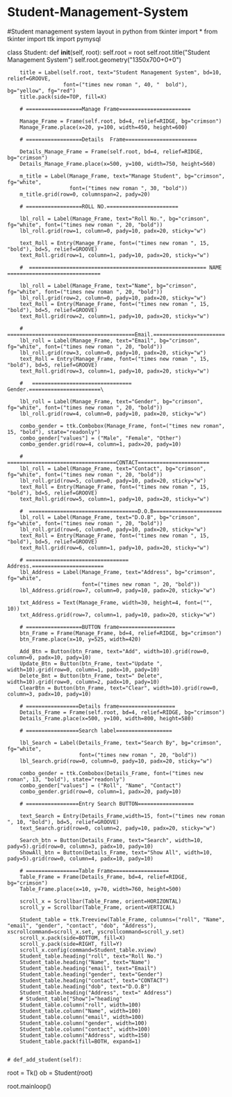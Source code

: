 # Student-Management-System
#Student management system layout in python 
from tkinter import *
from tkinter import ttk
import pymysql


class Student:
    def __init__(self, root):
        self.root = root
        self.root.title("Student Management System")
        self.root.geometry("1350x700+0+0")

        title = Label(self.root, text="Student Management System", bd=10, relief=GROOVE,
                      font=("times new roman ", 40, "  bold"), bg="yellow", fg="red")
        title.pack(side=TOP, fill=X)

        # ==================Manage Frame=======================

        Manage_Frame = Frame(self.root, bd=4, relief=RIDGE, bg="crimson")
        Manage_Frame.place(x=20, y=100, width=450, height=600)

        # ==================Details  Frame=======================

        Details_Manage_Frame = Frame(self.root, bd=4, relief=RIDGE, bg="crimson")
        Details_Manage_Frame.place(x=500, y=100, width=750, height=560)

        m_title = Label(Manage_Frame, text="Manage Student", bg="crimson", fg="white",
                        font=("times new roman ", 30, "bold"))
        m_title.grid(row=0, columnspan=2, pady=20)

        # ==================ROLL NO.=======================

        lbl_roll = Label(Manage_Frame, text="Roll No.", bg="crimson", fg="white", font=("times new roman ", 20, "bold"))
        lbl_roll.grid(row=1, column=0, pady=10, padx=20, sticky="w")

        text_Roll = Entry(Manage_Frame, font=("times new roman ", 15, "bold"), bd=5, relief=GROOVE)
        text_Roll.grid(row=1, column=1, pady=10, padx=20, sticky="w")

        #  ========================================================= NAME ==============================

        lbl_roll = Label(Manage_Frame, text="Name", bg="crimson", fg="white", font=("times new roman ", 20, "bold"))
        lbl_roll.grid(row=2, column=0, pady=10, padx=20, sticky="w")
        text_Roll = Entry(Manage_Frame, font=("times new roman ", 15, "bold"), bd=5, relief=GROOVE)
        text_Roll.grid(row=2, column=1, pady=10, padx=20, sticky="w")

        #  =========================================Email.=======================
        lbl_roll = Label(Manage_Frame, text="Email", bg="crimson", fg="white", font=("times new roman ", 20, "bold"))
        lbl_roll.grid(row=3, column=0, pady=10, padx=20, sticky="w")
        text_Roll = Entry(Manage_Frame, font=("times new roman ", 15, "bold"), bd=5, relief=GROOVE)
        text_Roll.grid(row=3, column=1, pady=10, padx=20, sticky="w")

        #   ================================ Gender.=======================\

        lbl_roll = Label(Manage_Frame, text="Gender", bg="crimson", fg="white", font=("times new roman ", 20, "bold"))
        lbl_roll.grid(row=4, column=0, pady=10, padx=20, sticky="w")

        combo_gender = ttk.Combobox(Manage_Frame, font=("times new roman", 15, "bold"), state="readonly")
        combo_gender["values"] = ("Male", "Female", "Other")
        combo_gender.grid(row=4, column=1, padx=20, pady=10)

        # ===================================CONTACT=======================
        lbl_roll = Label(Manage_Frame, text="Contact", bg="crimson", fg="white", font=("times new roman ", 20, "bold"))
        lbl_roll.grid(row=5, column=0, pady=10, padx=20, sticky="w")
        text_Roll = Entry(Manage_Frame, font=("times new roman ", 15, "bold"), bd=5, relief=GROOVE)
        text_Roll.grid(row=5, column=1, pady=10, padx=20, sticky="w")

        #  ===================================D.O.B======================
        lbl_roll = Label(Manage_Frame, text="D.O.B", bg="crimson", fg="white", font=("times new roman ", 20, "bold"))
        lbl_roll.grid(row=6, column=0, pady=10, padx=20, sticky="w")
        text_Roll = Entry(Manage_Frame, font=("times new roman ", 15, "bold"), bd=5, relief=GROOVE)
        text_Roll.grid(row=6, column=1, pady=10, padx=20, sticky="w")

        # ================================= Address.=======================
        lbl_Address = Label(Manage_Frame, text="Address", bg="crimson", fg="white",
                            font=("times new roman ", 20, "bold"))
        lbl_Address.grid(row=7, column=0, pady=10, padx=20, sticky="w")

        txt_Address = Text(Manage_Frame, width=30, height=4, font=("", 10))
        txt_Address.grid(row=7, column=1, pady=10, padx=20, sticky="w")

        # ==================BUTTON frame==================
        btn_Frame = Frame(Manage_Frame, bd=4, relief=RIDGE, bg="crimson")
        btn_Frame.place(x=10, y=525, width=420)

        Add_Btn = Button(btn_Frame, text="Add", width=10).grid(row=0, column=0, padx=10, pady=10)
        Update_Btn = Button(btn_Frame, text="Update ", width=10).grid(row=0, column=1, padx=10, pady=10)
        Delete_Bnt = Button(btn_Frame, text=" Delete", width=10).grid(row=0, column=2, padx=10, pady=10)
        ClearBtn = Button(btn_Frame, text="Clear", width=10).grid(row=0, column=3, padx=10, pady=10)

        # =================Details frame==================
        Details_Frame = Frame(self.root, bd=4, relief=RIDGE, bg="crimson")
        Details_Frame.place(x=500, y=100, width=800, height=580)

        # =================Search label==================

        lbl_Search = Label(Details_Frame, text="Search By", bg="crimson", fg="white",
                           font=("times new roman ", 20, "bold"))
        lbl_Search.grid(row=0, column=0, pady=10, padx=20, sticky="w")

        combo_gender = ttk.Combobox(Details_Frame, font=("times new roman", 13, "bold"), state="readonly")
        combo_gender["values"] = ("Roll", "Name", "Contact")
        combo_gender.grid(row=0, column=1, padx=20, pady=10)

        # =================Entry Search BUTTON==================

        text_Search = Entry(Details_Frame,width=15, font=("times new roman ", 10, "bold"), bd=5, relief=GROOVE)
        text_Search.grid(row=0, column=2, pady=10, padx=20, sticky="w")

        Search_btn = Button(Details_Frame, text="Search", width=10, pady=5).grid(row=0, column=3, padx=10, pady=10)
        ShowAll_btn = Button(Details_Frame, text="Show All", width=10, pady=5).grid(row=0, column=4, padx=10, pady=10)

        # =================Table Frame==================
        Table_Frame = Frame(Details_Frame, bd=4, relief=RIDGE, bg="crimson")
        Table_Frame.place(x=10, y=70, width=760, height=500)

        scroll_x = Scrollbar(Table_Frame, orient=HORIZONTAL)
        scroll_y = Scrollbar(Table_Frame, orient=VERTICAL)

        Student_table = ttk.Treeview(Table_Frame, columns=("roll", "Name", "email", "gender", "contact", "dob", "Address"), xscrollcommand=scroll_x.set, yscrollcommand=scroll_y.set)
        scroll_x.pack(side=BOTTOM, fill=X)
        scroll_y.pack(side=RIGHT, fill=Y)
        scroll_x.config(command=Student_table.xview)
        Student_table.heading("roll", text="Roll No.")
        Student_table.heading("Name", text="Name")
        Student_table.heading("email", text="Email")
        Student_table.heading("gender", text="Gender")
        Student_table.heading("contact", text="CONTACT")
        Student_table.heading("dob", text="D.O.B")
        Student_table.heading("Address", text=" Address")
        # Student_table["Show"]="heading"
        Student_table.column("roll", width=100)
        Student_table.column("Name", width=100)
        Student_table.column("email", width=100)
        Student_table.column("gender", width=100)
        Student_table.column("contact", width=100)
        Student_table.column("Address", width=150)
        Student_table.pack(fill=BOTH, expand=1)


    # def_add_student(self):


root = Tk()
ob = Student(root)

root.mainloop()

